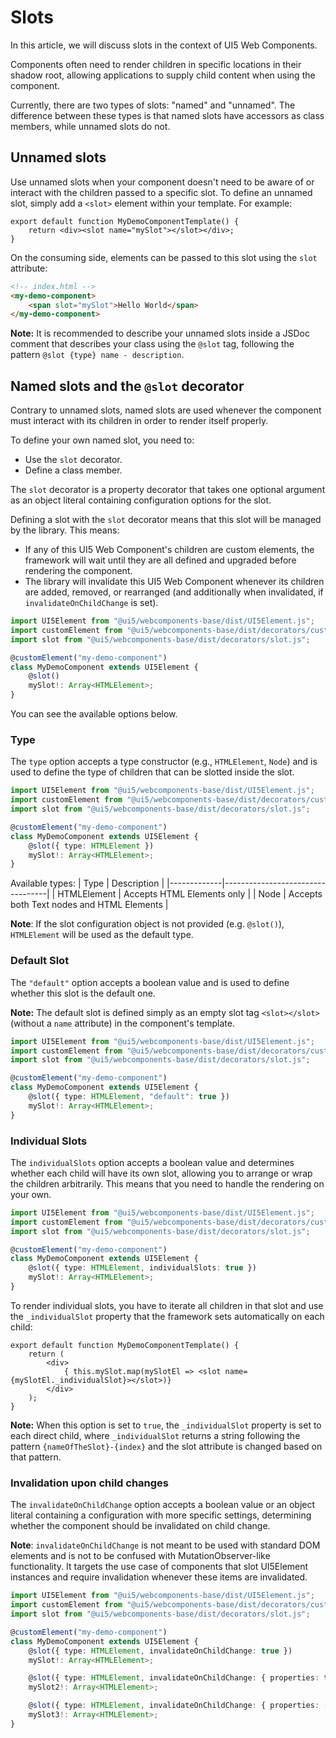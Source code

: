 # Slots

In this article, we will discuss slots in the context of UI5 Web Components.

Components often need to render children in specific locations in their shadow root, allowing applications to supply child content when using the component.

Currently, there are two types of slots: "named" and "unnamed". The difference between these types is that named slots have accessors as class members, while unnamed slots do not.

## Unnamed slots

Use unnamed slots when your component doesn't need to be aware of or interact with the children passed to a specific slot.
To define an unnamed slot, simply add a `<slot>` element within your template. For example:

```tsx
export default function MyDemoComponentTemplate() {
	return <div><slot name="mySlot"></slot></div>;
}
```

On the consuming side, elements can be passed to this slot using the `slot` attribute:

```html
<!-- index.html -->
<my-demo-component>
    <span slot="mySlot">Hello World</span>
</my-demo-component>
```


**Note:** It is recommended to describe your unnamed slots inside a JSDoc comment that describes your class using the `@slot` tag, following the pattern `@slot {type} name - description`.

## Named slots and the `@slot` decorator

Contrary to unnamed slots, named slots are used whenever the component must interact with its children in order to render itself properly.

To define your own named slot, you need to:
- Use the `slot` decorator.
- Define a class member.

The `slot` decorator is a property decorator that takes one optional argument as an object literal containing configuration options for the slot.

Defining a slot with the `slot` decorator means that this slot will be managed by the library. This means:
- If any of this UI5 Web Component's children are custom elements, the framework will wait until they are all defined and upgraded before rendering the component.
- The library will invalidate this UI5 Web Component whenever its children are added, removed, or rearranged (and additionally when invalidated, if `invalidateOnChildChange` is set).

```ts
import UI5Element from "@ui5/webcomponents-base/dist/UI5Element.js";
import customElement from "@ui5/webcomponents-base/dist/decorators/customElement.js";
import slot from "@ui5/webcomponents-base/dist/decorators/slot.js";

@customElement("my-demo-component")
class MyDemoComponent extends UI5Element {
    @slot()
    mySlot!: Array<HTMLElement>;
}
```

You can see the available options below.

### Type
The `type` option accepts a type constructor (e.g., `HTMLElement`, `Node`) and is used to define the type of children that can be slotted inside the slot.

```ts
import UI5Element from "@ui5/webcomponents-base/dist/UI5Element.js";
import customElement from "@ui5/webcomponents-base/dist/decorators/customElement.js";
import slot from "@ui5/webcomponents-base/dist/decorators/slot.js";

@customElement("my-demo-component")
class MyDemoComponent extends UI5Element {
    @slot({ type: HTMLElement })
    mySlot!: Array<HTMLElement>;
}
```

Available types:
| Type        | Description                      |
|-------------|----------------------------------|
| HTMLElement | Accepts HTML Elements only       |
| Node        | Accepts both Text nodes and HTML Elements |

**Note**: If the slot configuration object is not provided (e.g. `@slot()`), `HTMLElement` will be used as the default type.


### Default Slot

The `"default"` option accepts a boolean value and is used to define whether this slot is the default one.

**Note:** The default slot is defined simply as an empty slot tag `<slot></slot>` (without a `name` attribute) in the component's template.

```ts
import UI5Element from "@ui5/webcomponents-base/dist/UI5Element.js";
import customElement from "@ui5/webcomponents-base/dist/decorators/customElement.js";
import slot from "@ui5/webcomponents-base/dist/decorators/slot.js";

@customElement("my-demo-component")
class MyDemoComponent extends UI5Element {
    @slot({ type: HTMLElement, "default": true })
    mySlot!: Array<HTMLElement>;
}
```

### Individual Slots

The `individualSlots` option accepts a boolean value and determines whether each child will have its own slot, allowing you to arrange or wrap the children arbitrarily. This means that you need to handle the rendering on your own.

```ts
import UI5Element from "@ui5/webcomponents-base/dist/UI5Element.js";
import customElement from "@ui5/webcomponents-base/dist/decorators/customElement.js";
import slot from "@ui5/webcomponents-base/dist/decorators/slot.js";

@customElement("my-demo-component")
class MyDemoComponent extends UI5Element {
    @slot({ type: HTMLElement, individualSlots: true })
    mySlot!: Array<HTMLElement>;
}
```

To render individual slots, you have to iterate all children in that slot and use the `_individualSlot` property that the framework sets automatically on each child:

```tsx
export default function MyDemoComponentTemplate() {
	return (
		<div>
			{ this.mySlot.map(mySlotEl => <slot name={mySlotEl._individualSlot}></slot>)}
		</div>
	);
}
```

**Note:** When this option is set to `true`, the `_individualSlot` property is set to each direct child, where `_individualSlot` returns a string following the pattern `{nameOfTheSlot}-{index}` and the slot attribute is changed based on that pattern.

### Invalidation upon child changes

The `invalidateOnChildChange` option accepts a boolean value or an object literal containing a configuration with more specific settings, determining whether the component should be invalidated on child change.

**Note**: `invalidateOnChildChange` is not meant to be used with standard DOM elements and is not to be confused with MutationObserver-like functionality. It targets the use case of components that slot UI5Element instances and require invalidation whenever these items are invalidated.

```ts
import UI5Element from "@ui5/webcomponents-base/dist/UI5Element.js";
import customElement from "@ui5/webcomponents-base/dist/decorators/customElement.js";
import slot from "@ui5/webcomponents-base/dist/decorators/slot.js";

@customElement("my-demo-component")
class MyDemoComponent extends UI5Element {
    @slot({ type: HTMLElement, invalidateOnChildChange: true })
    mySlot!: Array<HTMLElement>;

    @slot({ type: HTMLElement, invalidateOnChildChange: { properties: true, slots: false }})
    mySlot2!: Array<HTMLElement>;

    @slot({ type: HTMLElement, invalidateOnChildChange: { properties: ["myProp"], slots: ["anotherSlot"] }})
    mySlot3!: Array<HTMLElement>;
}
```